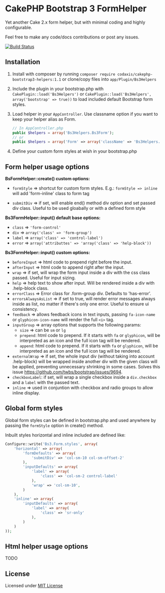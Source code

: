 CakePHP Bootstrap 3 FormHelper
=============================

Yet another Cake 2.x form helper, but with minimal coding and highly configurable.

Feel free to make any code/docs contributions or post any issues.

[![Build Status](https://travis-ci.org/ajfranzoia/cakephp-bootstrap3-helpers.svg?branch=master)](https://travis-ci.org/Codaxis/cakephp-bootstrap3-helpers)

## Installation

1. Install with composer by running `composer require codaxis/cakephp-bootstrap3-helpers:1.1` or clone/copy files into `app/Plugin/Bs3Helpers`

2. Include the plugin in your bootstrap.php with `CakePlugin::load('Bs3Helpers')` or `CakePlugin::load('Bs3Helpers', array('bootstrap' => true))` to load included default Bootstrap form styles.

3. Load helper in your ```AppController```. Use classname option if you want to keep your helper alias as Form.

	```php
	// In AppController.php
	public $helpers = array('Bs3Helpers.Bs3Form');
	// or
	public $helpers = array('Form' => array('className' => 'Bs3Helpers.Bs3Form'));
	```

4. Define your custom form styles at wish in your bootstrap.php


## Form helper usage options

**BsFormHelper::create() custom options:**

- ```formStyle``` => shortcut for custom form styles. E.g.: ```formStyle => inline``` will add 'form-inline' class to form tag

- ```submitDiv``` => if set, will enable end() method div option and set passed div class. Useful to be used gloabally or with a defined form style

**Bs3FormHelper::input() default base options:**

- ```class``` => ```'form-control'```
- ```div``` => ```array('class' => 'form-group')```
- ```label``` => ```array('class' => 'control-label')```
- ```error``` => ```array('attributtes' => 'array('class' => 'help-block'))```


**Bs3FormHelper::input() custom options:**

- ```beforeInput``` => html code to prepend right before the input.
- ```afterInput``` => html code to append right after the input.
- ```wrap``` => if set, will wrap the form input inside a div with the css class passed.
Useful for input sizing.
- ```help``` => help text to show after input. Will be rendered inside a div with .help-block class.
- ```errorClass``` => Error class for .form-group div. Defaults to 'has-error'.
- ```errorsAlwaysAsList``` => if set to true, will render error messages always inside as list, no matter if there's only one error. Useful to ensure ui consistency.
- ```feedback``` => allows feedback icons in text inputs, passing ```fa-icon-name``` or ```glyphicon-icon-name``` will render the full ```<i>``` tag.
- ```inputGroup``` => array options that supports the following params:
   - ```size``` => can be ```sm``` or ```lg```
   - ```prepend```: html code to prepend. If it starts with ```fa``` or ```glyphicon```, will be interpreted as an icon and the full icon tag will be rendered.
   - ```append```: html code to prepend. If it starts with ```fa``` or ```glyphicon```, will be interpreted as an icon and the full icon tag will be rendered.
- ```externalWrap``` => if set, the whole input div (without taking into account .help-block) will be wrapped inside another div with the given class will be applied, preventing unnecessary shrinking in some cases. Solves this issue https://github.com/twbs/bootstrap/issues/9694.
- ```checkboxLabel```: if set, will wrap a single checkbox inside a ```div.checkbox``` and a ```label``` with the passed text.
- ```inline``` => used in conjuntion with checkbox and radio groups to allow inline display.


## Global form styles

Global form styles can be defined in bootstrap.php and used anywhere by passing the ```formStyle``` option in create() method.

Inbuilt styles horizontal and inline included are defined like:

```php
Configure::write('Bs3.Form.styles', array(
	'horizontal' => array(
		'formDefaults' => array(
			'submitDiv' => 'col-sm-10 col-sm-offset-2'
		),
		'inputDefaults' => array(
			'label' => array(
				'class' => 'col-sm-2 control-label'
			),
			'wrap' => 'col-sm-10',
		)
	),
	'inline' => array(
		'inputDefaults' => array(
			'label' => array(
				'class' => 'sr-only'
			),
		)
	)
));
```

## Html helper usage options

TODO

## License

Licensed under [MIT License](http://www.opensource.org/licenses/mit-license.php)
